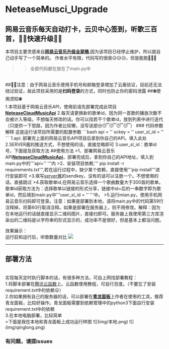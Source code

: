 # NeteaseMusci_Upgrade
## 网易云音乐每天自动打卡，云贝中心签到，听歌三百首，🚀🚀快速升级🚀🚀

本项目主要灵感来自<a href = 'https://github.com/ZainCheung/netease-cloud'><b>网易云音乐升级全家桶</b></a>,因为该项目已经停止维护，所以就自己动手写了一个简单的。
作者水平有限，代码写的很臭😥😥😥，但是能跑🤩🤩🤩

>>全部代码都在放在了main.py中
<br/>
##🍷🍷注意：由于网易云音乐使用手机号和邮箱登录增加了云盾验证，目前还无法绕过验证，故此项目采用的是<b>扫码登录</b>的方式，同时也防止你的密码泄露
##⛔使用须知⛔ <br/>
1.本项目基于网易云音乐API，使用前请先部署完成此项目<a href='https://github.com/Binaryify/NeteaseCloudMusicApi'><b/>NeteaseCloudMusicApi</b></a>
2.每天请更换新的歌单id，因为同一首歌的播放次数不会被计入等级。不想每天修改的话。你可以找若干个歌单id，放到列表中进行迭代（只提供一下思路，因为作者比较懒，没写该部分😴😴😴😴）
### 代码参数解释
这是运行该项目所需要的配置参数
```bash
api = ''  
sckey = '' 
user_sl_id = ''
```
1.api: 部署完上面的网易云音乐API项目后拿到你自己的API，填入此处
2.SERVER酱的推送方式，不想使用的话，直接忽略即可
3.user_sl_id：歌单id号，下面提及获取方法
##使用方法
>1、部署网易云音乐API<a href='https://github.com/Binaryify/NeteaseCloudMusicApi'><b/>NeteaseCloudMusicApi</b></a>，部署完成后，拿到你自己的API地址，填入到main.py中的'''api='' '''内
>2、安装项目依赖,''' pip install -r requirements.txt''',若在运行过程中，缺少某个依赖，直接使用'''pip install'''进行安装即可
>3.填写<a href = 'https://sct.ftqq.com/'>server酱</a>的sendkey，没有的话可以注册一个。不想使用的话，直接跳过
>4.获取歌单id,在网易云音乐选择一个歌曲数量大于300首的歌单。歌单id获取方法为：选择歌单以链接的形式分享，链接中id=后的一串数字即为歌单id，然后填到main.py中'''user_sl_id = '' '''中。
>5.运行mian.py，使用手机网易云音乐扫码即可登录。注意：如果是部署到本地，请将main.py中的代码第59行注释掉，将第60行取消注释。如果是部署在服务器上，则不用修改。解释：因为在本地运行的话就直接显示二维码图片，直接扫即可。服务器上我使用第三方库渲染出的二维码是以字符串的形式显示的，成功率不是很好，但是基本上都没问题。

效果展示：<br/>
运行前和运行后，听歌数量对比
![](img/example.png)
***


## 部署方法
<br/>
 实现每天定时执行脚本的话，有很多种方法，可自上网找部署教程：<br/>
 1.将脚本部署在<a href="https://console.cloud.tencent.com/scf/list?rid=33&ns=default">腾讯云函数</a>上。云函数使用教程，可自行百度。（不要忘了安装requirement.txt中的依赖😛） <br/>
 2.你如果拥有自己的服务器的话，可以部署在<b><a href="https://github.com/whyour/qinglong">青龙面板</a></b>上作者在使用的工具，推荐青龙面板，比较好操作。青龙面板需要到依赖管理中的python3下面自行安装requirement.txt中的依赖<br/>
 3.在本地电脑部署，比较简单<br/>
 >下面是我在本地和青龙面板上成功运行样图
 ![](img/本地.png)   ![](img/qinglong.png)
 





### 有问题，请提issues
